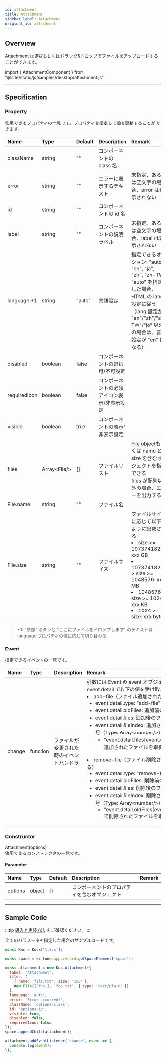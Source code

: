 ```yaml
---
id: attachment
title: Attachment
sidebar_label: Attachment
original_id: attachment
---
```


## Overview

Attachment は選択もしくはドラッグ&ドロップでファイルをアップロードすることができます。

import { AttachmentComponent } from "@site/static/js/samples/desktop/attachment.js"

<AttachmentComponent />

---

## Specification

### Property
使用できるプロパティの一覧です。プロパティを指定して値を更新することができます。

| Name   | Type | Default | Description | Remark |
| :--- | :--- | :--- | :--- | :--- |
| className | string | ""  | コンポーネントの class 名 | |
| error | string | ""  | エラーに表示するテキスト | 未指定、あるいは空文字の場合、error は表示されない |
| id | string | ""  | コンポーネントの id 名 | |
| label | string | ""  | コンポーネントの説明ラベル | 未指定、あるいは空文字の場合、label は表示されない |
| language *1 | string | "auto"  | 	言語設定 | 指定できるオプション: "auto", "en", "ja", "zh", "zh-TW"<br/>"auto" を指定した場合、HTML の lang 設定に従う（lang 設定が "en"/"zh"/"zh-TW"/"ja" 以外の場合は、言語設定が "en" になる） |
| disabled | boolean | false | コンポーネントの選択可/不可設定 | |
| requiredIcon | boolean | false | コンポーネントの必須アイコン表示/非表示設定 | |
| visible | boolean | true | コンポーネントの表示/非表示設定 | |
| files | Array\<File/> | [] | ファイルリスト | [File object](https://developer.mozilla.org/ja/docs/Web/API/File)もしくは name と size を含むオブジェクトを指定できる<br/>files が配列以外の場合、エラーを出力する |
| File.name | string | "" | ファイル名 | |
| File.size | string | "" | ファイルサイズ | ファイルサイズに応じて以下のように記載される<li>size >= 1073741824: xxx GB</li><li>1073741824 > size >= 1048576: xxx MB</li><li>1048576 > size >= 1024: xxx KB</li><li>1024 > size: xxx bytes</li> |

> *1: "参照" ボタンと "ここにファイルをドロップします" のテキストは language プロパティの値に応じて切り替わる.

### Event

指定できるイベントの一覧です。

| Name | Type | Description | Remark |
| :--- | :--- | :--- | :--- |
| change | function | ファイルが変更された時のイベントハンドラ | 引数には Event の event オブジェクトをとる<br/>event.detail で以下の値を受け取ることができる<li>add-file（ファイル追加された時にトリガーされる）<ul><li>event.detail.type: "add-file"</li><li>event.detail.oldFiles: 追加前のファイルリスト</li><li>event.detail.files: 追加後のファイルリスト</li><li>event.detail.fileIndex: 追加されたファイルの配列番号（Type: Array\<number/>）<ul><li>"event.detail.files[event.detail.fileIndex[x]]" で追加されたファイルを取得できる</li></ul></li></ul></li><li>remove-file（ファイル削除された時にトリガーされる）<ul><li>event.detail.type: "remove-file"</li><li>event.detail.oldFiles: 削除前のファイルリスト</li><li>event.detail.files: 削除後のファイルリスト</li><li>event.detail.fileIndex: 削除されたファイルの配列番号（Type: Array\<number/>）<ul><li>"event.detail.oldFiles[event.detail.fileIndex[x]]" で削除されたファイルを取得できる</li></ul></li></ul></li> |

### Constructor

Attachment(options)<br/>
使用できるコンストラクタの一覧です。

#### Parameter
| Name | Type | Default | Description | Remark |
| :--- | :--- | :--- | :--- | :--- |
| options  | object | {} | コンポーネントのプロパティを含むオブジェクト |  |

---
## Sample Code

:::tip
[導入と実装方法](../../getting-started/quick-start.md#導入と実装方法) をご確認ください。
:::

全てのパラメータを指定した場合のサンプルコードです。

``` javascript
const Kuc = Kucs['1.x.x'];

const space = kintone.app.record.getSpaceElement('space');

const attachment = new Kuc.Attachment({
  label: 'Attachment',
  files: [
    { name: 'file.txt', size: '150' },
    new File(['foo'], 'foo.txt', { type: 'text/plain' })
  ],
  language: 'auto',
  error: 'Error occurred!',
  className: 'options-class',
  id: 'options-id',
  visible: true,
  disabled: false,
  requiredIcon: false
});
space.appendChild(attachment);

attachment.addEventListener('change', event => {
  console.log(event);
});
```
